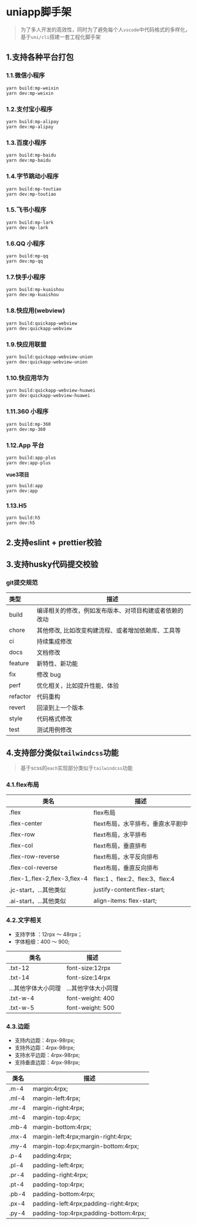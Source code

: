 <!--
 * @Author: dfh
 * @Date: 2022-12-29 14:34:47
 * @LastEditors: dfh
 * @Modified By: dfh
 * @describe: 
-->
# uniapp脚手架

> 为了多人开发的高效性，同时为了避免每个人`vscode`中代码格式的多样化，基于`uni/cli`搭建一套工程化脚手架

## 1.支持各种平台打包

### 1.1.微信小程序

```shell
yarn build:mp-weixin
yarn dev:mp-weixin
```

### 1.2.支付宝小程序

```shell
yarn build:mp-alipay
yarn dev:mp-alipay
```

### 1.3.百度小程序

```shell
yarn build:mp-baidu
yarn dev:mp-baidu
```

### 1.4.字节跳动小程序

```shell
yarn build:mp-toutiao
yarn dev:mp-toutiao
```

### 1.5.飞书小程序

```shell
yarn build:mp-lark
yarn dev:mp-lark
```

### 1.6.QQ 小程序

```shell
yarn build:mp-qq
yarn dev:mp-qq
```


### 1.7.快手小程序

```shell
yarn build:mp-kuaishou
yarn dev:mp-kuaishou
```

### 1.8.快应用(webview)

```shell
yarn build:quickapp-webview
yarn dev:quickapp-webview
```

### 1.9.快应用联盟

```shell
yarn build:quickapp-webview-union
yarn dev:quickapp-webview-union
```

### 1.10.快应用华为

```shell
yarn build:quickapp-webview-huawei
yarn dev:quickapp-webview-huawei
```

### 1.11.360 小程序

```shell
yarn build:mp-360
yarn dev:mp-360
```

### 1.12.App 平台

```shell
yarn build:app-plus
yarn dev:app-plus
```

**vue3项目**
```shell
yarn build:app
yarn dev:app
```

### 1.13.H5

```shell
yarn build:h5
yarn dev:h5
```

## 2.支持eslint + prettier校验

## 3.支持husky代码提交校验 

### git提交规范

| 类型     | 描述                                                   |
| :------- | ------------------------------------------------------ |
| build    | 编译相关的修改，例如发布版本、对项目构建或者依赖的改动 |
| chore    | 其他修改, 比如改变构建流程、或者增加依赖库、工具等     |
| ci       | 持续集成修改                                           |
| docs     | 文档修改                                               |
| feature  | 新特性、新功能                                         |
| fix      | 修改 bug                                               |
| perf     | 优化相关，比如提升性能、体验                           |
| refactor | 代码重构                                               |
| revert   | 回滚到上一个版本                                       |
| style    | 代码格式修改                                           |
| test     | 测试用例修改                                           |


## 4.支持部分类似`tailwindcss`功能

> 基于scss的`each`实现部分类似于`tailwindcss`功能

### 4.1.flex布局

| 类名                          | 描述                              |
| ----------------------------- | --------------------------------- |
| .flex                         | flex布局                          |
| .flex-center                  | flext布局，水平排布，垂直水平剧中 |
| .flex-row                     | flext布局，水平排布               |
| .flex-col                     | flext布局，垂直排布               |
| .flex-row-reverse             | flext布局，水平反向排布           |
| .flex-col-reverse             | flext布局，垂直反向排布           |
| .flex-1,.flex-2,flex-3,flex-4 | flex:1 、flex:2、flex:3、flex:4   |
| .jc-start，...其他类似        | justify-content:flex-start;       |
| .ai-start，...其他类似        | align-items: flex-start;          |

### 4.2.文字相关

- 支持字体 ：12rpx ～ 48rpx；
- 字体粗细：400 ～ 900;

| 类名                | 描述                |
| ------------------- | ------------------- |
| .txt-12             | font-size:12rpx     |
| .txt-14             | font-size:14rpx     |
| ...其他字体大小同理 | ...其他字体大小同理 |
| .txt-w-4            | font-weight: 400    |
| .txt-w-5            | font-weight: 500    |

### 4.3.边距

- 支持内边距：4rpx-98rpx;
- 支持外边距：4rpx-98rpx;
- 支持水平边距：4rpx-98rpx;
- 支持垂直边距：4rpx-98rpx;

| 类名  | 描述                                  |
| ----- | ------------------------------------- |
| .m-4  | margin:4rpx;                          |
| .ml-4 | margin-left:4rpx;                     |
| .mr-4 | margin-right:4rpx;                    |
| .mt-4 | margin-top:4rpx;                      |
| .mb-4 | margin-bottom:4rpx;                   |
| .mx-4 | margin-left:4rpx;margin-right:4rpx;   |
| .my-4 | margin-top:4rpx;margin-bottom:4rpx;   |
| .p-4  | padding:4rpx;                         |
| .pl-4 | padding-left:4rpx;                    |
| .pr-4 | padding-right:4rpx;                   |
| .pt-4 | padding-top:4rpx;                     |
| .pb-4 | padding-bottom:4rpx;                  |
| .px-4 | padding-left:4rpx;padding-right:4rpx; |
| .py-4 | padding-top:4rpx;padding-bottom:4rpx; |

